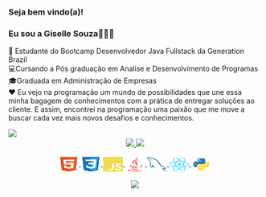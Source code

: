 ### Seja bem vindo(a)! 
### Eu sou a Giselle Souza👩🏽‍💻
🔭 Estudante do Bootcamp Desenvolvedor Java Fullstack da Generation Brazil <br>
💻Cursando a Pós graduação em Analise e Desenvolvimento de Programas <br>
🎓Graduada em Administração de Empresas <br>
❤️ Eu vejo na programação um mundo de possibilidades que une essa minha bagagem de conhecimentos com a prática de entregar soluções ao cliente. E assim, encontrei na programação uma paixão que me move a buscar cada vez mais novos desafios e conhecimentos.  <br>

 <a href="https://gisellesouzaa.github.io/portfolio/">
 <img src="CapaGiselleSouza.gif">
 </a>
<div align="center">
  <a href="https://github.com/gisellesouzaa">
  <img height="180em" 
 src="https://github-readme-stats.vercel.app/api?username=gisellesouzaa&show_icons=true&theme=dracula&include_all_commits=true&count_private=true"/>
  <img height="180em" src="https://github-readme-stats.vercel.app/api/top-langs/?username=gisellesouzaa&layout=compact&langs_count=7&theme=dracula"/>
</div>
  
<div align="center" style="display: inline_block"><br>
  <img align="center" alt="HTML" height="30" width="40" src="https://raw.githubusercontent.com/devicons/devicon/master/icons/html5/html5-original.svg">
  <img align="center" alt="CSS" height="30" width="40" src="https://raw.githubusercontent.com/devicons/devicon/master/icons/css3/css3-original.svg">
  <img align="center" alt="Js" height="30" width="40" src="https://raw.githubusercontent.com/devicons/devicon/master/icons/javascript/javascript-plain.svg">
 <img align="center" alt="JAVA" height="30" width="40" 
src="https://raw.githubusercontent.com/devicons/devicon/master/icons/java/java-plain.svg">
 <img align="center" alt="Mysql" height="30" width="40" src="https://raw.githubusercontent.com/devicons/devicon/master/icons/mysql/mysql-plain.svg">
  <img align="center" alt="Ts" height="30" width="40" src="https://raw.githubusercontent.com/devicons/devicon/1119b9f84c0290e0f0b38982099a2bd027a48bf1/icons/react/react-original.svg">
  <img align="center" alt="Python" height="30" width="40" src="https://raw.githubusercontent.com/devicons/devicon/master/icons/python/python-original.svg"><br><br>
  <a href="https://www.linkedin.com/in/giselle-de-souza-gabriel/" target="_blank"><img src="https://img.shields.io/badge/-LinkedIn-%230077B5?style=for-the-badge&logo=linkedin&logoColor=white" target="_blank"></a>
  

 
</div>
  
  
<!--
cobrinha: ![Snake animation](https://github.com/rafaballerini/rafaballerini/blob/output/github-contribution-grid-snake.svg)
👋

